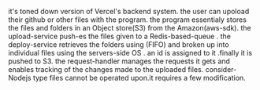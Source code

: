 it's toned down version of Vercel's backend system. the user can upoload their github or other files with the program.
the program essentialy stores the files and folders in an Object store(S3) from the Amazon(aws-sdk). 
the upload-service push-es the files given to a Redis-based-queue .
the deploy-service retrieves the folders using (FIFO) and broken up into individual files using the servers-side OS .
an id is assigned to it .finally it is pushed to S3.
the request-handler manages the requests it gets and enables tracking of the changes made to the uploaded files.
consider-Nodejs type files cannot be operated upon.it requires a few modification. 
